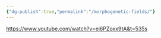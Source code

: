 ```yaml
---
{"dg-publish":true,"permalink":"/morphogenetic-fields/"}
---
```


https://www.youtube.com/watch?v=ei6PZoxx9tA&t=535s